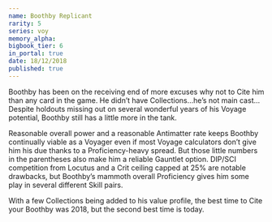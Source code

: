 ```yaml
---
name: Boothby Replicant
rarity: 5
series: voy
memory_alpha:
bigbook_tier: 6
in_portal: true
date: 18/12/2018
published: true
---
```


Boothby has been on the receiving end of more excuses why not to Cite him than any card in the game. He didn’t have Collections…he’s not main cast… Despite holdouts missing out on several wonderful years of his Voyage potential, Boothby still has a little more in the tank.

Reasonable overall power and a reasonable Antimatter rate keeps Boothby continually viable as a Voyager even if most Voyage calculators don’t give him his due thanks to a Proficiency-heavy spread. But those little numbers in the parentheses also make him a reliable Gauntlet option. DIP/SCI competition from Locutus and a Crit ceiling capped at 25% are notable drawbacks, but Boothby’s mammoth overall Proficiency gives him some play in several different Skill pairs.

With a few Collections being added to his value profile, the best time to Cite your Boothby was 2018, but the second best time is today.
